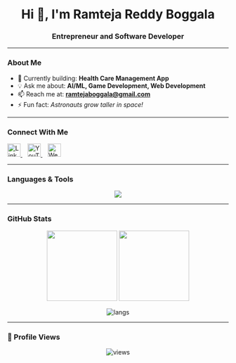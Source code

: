 <!-- Profile Header -->
<h1 align="center">Hi 👋, I'm Ramteja Reddy Boggala</h1>
<h3 align="center">Entrepreneur and Software Developer</h3>


---

### About Me  
- 🔭 Currently building: **Health Care Management App**  
- 💡 Ask me about: **AI/ML, Game Development, Web Development**  
- 📫 Reach me at: **ramtejaboggala@gmail.com**  
- ⚡ Fun fact: *Astronauts grow taller in space!*  

---

### Connect With Me  
<p align="left">
<a href="https://linkedin.com/in/ramteja-reddy-boggala-2145a1236" target="_blank">
  <img src="https://cdn.jsdelivr.net/gh/devicons/devicon/icons/linkedin/linkedin-original.svg" alt="LinkedIn" height="30" width="30"/>
</a>
&nbsp;&nbsp;
<a href="https://www.youtube.com/@ramtejaboggala" target="_blank">
  <img src="https://raw.githubusercontent.com/rahuldkjain/github-profile-readme-generator/master/src/images/icons/Social/youtube.svg" alt="YouTube" height="30" width="30"/>
</a>
&nbsp;&nbsp;
<a href="https://ramtejareddy.netlify.app/" target="_blank">
  <img src="https://img.icons8.com/ios-filled/50/000000/domain.png" alt="Website" height="30" width="30"/>
</a>
</p>


---

### Languages & Tools  
<p align="center">
  <img src="https://skillicons.dev/icons?i=aws,cs,css,express,firebase,flask,git,html,java,js,mongodb,mysql,nodejs,php,postman,python,pytorch,react,tailwind,tensorflow,unity&perline=8" />
</p>

---

### GitHub Stats  
<p align="center">
  <img src="https://github-readme-stats.vercel.app/api?username=ramteja24&show_icons=true&theme=tokyonight" height="160px"/>
  <img src="https://github-readme-streak-stats.herokuapp.com/?user=ramteja24&theme=tokyonight" height="160px"/>
</p>

<p align="center">
  <img src="https://github-readme-stats.vercel.app/api/top-langs?username=ramteja24&show_icons=true&locale=en&layout=compact&theme=tokyonight" alt="langs" />
</p>

---

### 🚀 Profile Views  
<p align="center">
  <img src="https://komarev.com/ghpvc/?username=ramteja24&label=Profile%20Views&color=blueviolet&style=flat" alt="views" />
</p>
